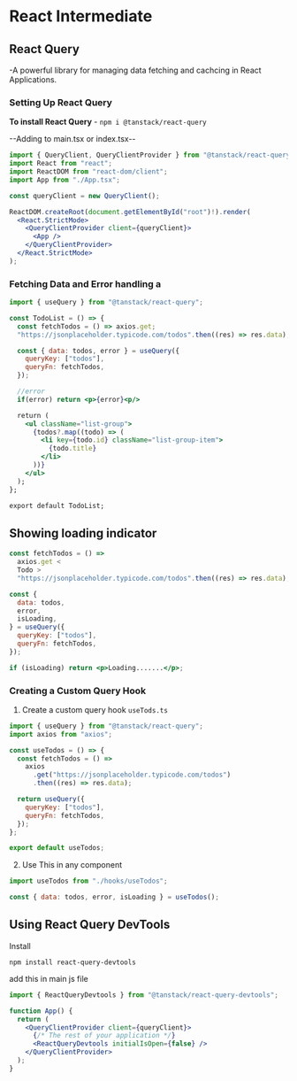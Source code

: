 # React Intermediate

## React Query

-A powerful library for managing data fetching and cachcing in React Applications.

### Setting Up React Query

**To install React Query** - `npm i @tanstack/react-query`

--Adding to main.tsx or index.tsx--

```jsx
import { QueryClient, QueryClientProvider } from "@tanstack/react-query";
import React from "react";
import ReactDOM from "react-dom/client";
import App from "./App.tsx";

const queryClient = new QueryClient();

ReactDOM.createRoot(document.getElementById("root")!).render(
  <React.StrictMode>
    <QueryClientProvider client={queryClient}>
      <App />
    </QueryClientProvider>
  </React.StrictMode>
);
```

### Fetching Data and Error handling a

```jsx
import { useQuery } from "@tanstack/react-query";

const TodoList = () => {
  const fetchTodos = () => axios.get;
  "https://jsonplaceholder.typicode.com/todos".then((res) => res.data);

  const { data: todos, error } = useQuery({
    queryKey: ["todos"],
    queryFn: fetchTodos,
  });

  //error
  if(error) return <p>{error}<p/>

  return (
    <ul className="list-group">
      {todos?.map((todo) => (
        <li key={todo.id} className="list-group-item">
          {todo.title}
        </li>
      ))}
    </ul>
  );
};

export default TodoList;
```

## Showing loading indicator

```jsx
const fetchTodos = () =>
  axios.get <
  Todo >
  "https://jsonplaceholder.typicode.com/todos".then((res) => res.data);

const {
  data: todos,
  error,
  isLoading,
} = useQuery({
  queryKey: ["todos"],
  queryFn: fetchTodos,
});

if (isLoading) return <p>Loading.......</p>;
```

### Creating a Custom Query Hook

1. Create a custom query hook `useTods.ts`

```jsx
import { useQuery } from "@tanstack/react-query";
import axios from "axios";

const useTodos = () => {
  const fetchTodos = () =>
    axios
      .get("https://jsonplaceholder.typicode.com/todos")
      .then((res) => res.data);

  return useQuery({
    queryKey: ["todos"],
    queryFn: fetchTodos,
  });
};

export default useTodos;
```

2. Use This in any component

```jsx
import useTodos from "./hooks/useTodos";

const { data: todos, error, isLoading } = useTodos();
```

## Using React Query DevTools

Install

`npm install react-query-devtools`

add this in main js file

```jsx
import { ReactQueryDevtools } from "@tanstack/react-query-devtools";

function App() {
  return (
    <QueryClientProvider client={queryClient}>
      {/* The rest of your application */}
      <ReactQueryDevtools initialIsOpen={false} />
    </QueryClientProvider>
  );
}
```
